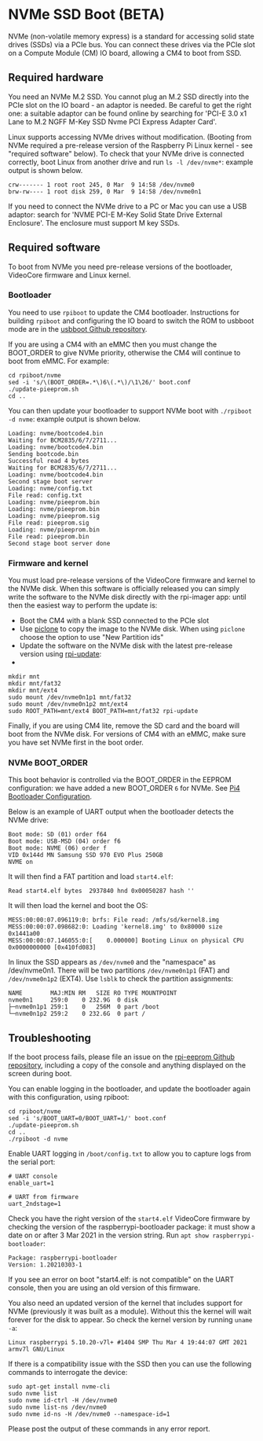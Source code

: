 # NVMe SSD Boot (BETA)

NVMe (non-volatile memory express) is a standard for accessing solid state drives (SSDs) via a PCIe bus. You can connect these drives via the PCIe slot on a Compute Module (CM) IO board, allowing a CM4 to boot from SSD.

## Required hardware

You need an NVMe M.2 SSD. You cannot plug an M.2 SSD directly into the PCIe slot on the IO board - an adaptor is needed. Be careful to get the right one: a suitable adaptor can be found online by searching for 'PCI-E 3.0 x1 Lane to M.2 NGFF M-Key SSD Nvme PCI Express Adapter Card'.

Linux supports accessing NVMe drives without modification. (Booting from NVMe required a pre-release version of the Raspberry Pi Linux kernel - see "required software" below). To check that your NVMe drive is connected correctly, boot Linux from another drive and run `ls -l /dev/nvme*`: example output is shown below.

```
crw------- 1 root root 245, 0 Mar  9 14:58 /dev/nvme0
brw-rw---- 1 root disk 259, 0 Mar  9 14:58 /dev/nvme0n1
```

If you need to connect the NVMe drive to a PC or Mac you can use a USB adaptor: search for 'NVME PCI-E M-Key Solid State Drive External Enclosure'. The enclosure must support M key SSDs.

## Required software

To boot from NVMe you need pre-release versions of the bootloader, VideoCore firmware and Linux kernel.

### Bootloader

You need to use `rpiboot` to update the CM4 bootloader. Instructions for building `rpiboot` and configuring the IO board to switch the ROM to usbboot mode are in the [usbboot Github repository](https://github.com/raspberrypi/usbboot).

If you are using a CM4 with an eMMC then you must change the BOOT_ORDER to give NVMe priority, otherwise the CM4 will continue to boot from eMMC. For example:

```
cd rpiboot/nvme
sed -i 's/\(BOOT_ORDER=.*\)6\(.*\)/\1\26/' boot.conf
./update-pieeprom.sh
cd ..
```

You can then update your bootloader to support NVMe boot with `./rpiboot -d nvme`: example output is shown below.

```
Loading: nvme/bootcode4.bin
Waiting for BCM2835/6/7/2711...
Loading: nvme/bootcode4.bin
Sending bootcode.bin
Successful read 4 bytes
Waiting for BCM2835/6/7/2711...
Loading: nvme/bootcode4.bin
Second stage boot server
Loading: nvme/config.txt
File read: config.txt
Loading: nvme/pieeprom.bin
Loading: nvme/pieeprom.bin
Loading: nvme/pieeprom.sig
File read: pieeprom.sig
Loading: nvme/pieeprom.bin
File read: pieeprom.bin
Second stage boot server done
```

### Firmware and kernel

You must load pre-release versions of the VideoCore firmware and kernel to the NVMe disk. When this software is officially released you can simply write the software to the NVMe disk directly with the rpi-imager app: until then the easiest way to perform the update is:

* Boot the CM4 with a blank SSD connected to the PCIe slot
* Use [piclone](https://github.com/raspberrypi-ui/piclone) to copy the image to the NVMe disk. When using `piclone` choose the option to use "New Partition ids"
* Update the software on the NVMe disk with the latest pre-release version using [rpi-update](../../../raspbian/applications/rpi-update.md):
* 
```
mkdir mnt
mkdir mnt/fat32
mkdir mnt/ext4
sudo mount /dev/nvme0n1p1 mnt/fat32
sudo mount /dev/nvme0n1p2 mnt/ext4
sudo ROOT_PATH=mnt/ext4 BOOT_PATH=mnt/fat32 rpi-update
```

Finally, if you are using CM4 lite, remove the SD card and the board will boot from the NVMe disk. For versions of CM4 with an eMMC, make sure you have set NVMe first in the boot order.

### NVMe BOOT_ORDER

This boot behavior is controlled via the BOOT_ORDER in the EEPROM configuration: we have added a new BOOT_ORDER `6` for NVMe. See [Pi4 Bootloader Configuration](../bcm2711_bootloader_config.md).

Below is an example of UART output when the bootloader detects the NVMe drive:

```
Boot mode: SD (01) order f64
Boot mode: USB-MSD (04) order f6
Boot mode: NVME (06) order f
VID 0x144d MN Samsung SSD 970 EVO Plus 250GB
NVME on
```

It will then find a FAT partition and load `start4.elf`:

```
Read start4.elf bytes  2937840 hnd 0x00050287 hash ''
```

It will then load the kernel and boot the OS:

```
MESS:00:00:07.096119:0: brfs: File read: /mfs/sd/kernel8.img
MESS:00:00:07.098682:0: Loading 'kernel8.img' to 0x80000 size 0x1441a00
MESS:00:00:07.146055:0:[    0.000000] Booting Linux on physical CPU 0x0000000000 [0x410fd083]
```

In linux the SSD appears as `/dev/nvme0` and the "namespace" as /dev/nvme0n1. There will be two partitions `/dev/nvme0n1p1` (FAT) and `/dev/nvme0n1p2` (EXT4). Use `lsblk` to check the partition assignments:


```
NAME        MAJ:MIN RM   SIZE RO TYPE MOUNTPOINT
nvme0n1     259:0    0 232.9G  0 disk
├─nvme0n1p1 259:1    0   256M  0 part /boot
└─nvme0n1p2 259:2    0 232.6G  0 part /
```

## Troubleshooting

If the boot process fails, please file an issue on the [rpi-eeprom Github repository](https://github.com/raspberrypi/rpi-eeprom), including a copy of the console and anything displayed on the screen during boot.

You can enable logging in the bootloader, and update the bootloader again with this configuration, using rpiboot:

```
cd rpiboot/nvme
sed -i 's/BOOT_UART=0/BOOT_UART=1/' boot.conf
./update-pieeprom.sh
cd ..
./rpiboot -d nvme
```

Enable UART logging in `/boot/config.txt` to allow you to capture logs from the serial port:

```
# UART console
enable_uart=1

# UART from firmware
uart_2ndstage=1
```

Check you have the right version of the `start4.elf` VideoCore firmware by checking the version of the raspberrypi-bootloader package: it must show a date on or after 3 Mar 2021 in the version string. Run `apt show raspberrypi-bootloader`:

```
Package: raspberrypi-bootloader
Version: 1.20210303-1
```

If you see an error on boot "start4.elf: is not compatible" on the UART console, then you are using an old version of this firmware.

You also need an updated version of the kernel that includes support for NVMe (previously it was built as a module). Without this the kernel will wait forever for the disk to appear. So check the kernel version by running `uname -a`:

```
Linux raspberrypi 5.10.20-v7l+ #1404 SMP Thu Mar 4 19:44:07 GMT 2021 armv7l GNU/Linux
```

If there is a compatibility issue with the SSD then you can use the following commands to interrogate the device:

```
sudo apt-get install nvme-cli
sudo nvme list
sudo nvme id-ctrl -H /dev/nvme0
sudo nvme list-ns /dev/nvme0
sudo nvme id-ns -H /dev/nvme0 --namespace-id=1
```

Please post the output of these commands in any error report.
